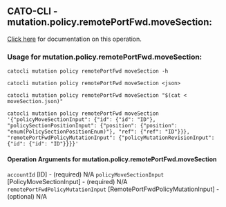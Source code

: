 
## CATO-CLI - mutation.policy.remotePortFwd.moveSection:
[Click here](https://api.catonetworks.com/documentation/#mutation-moveSection) for documentation on this operation.

### Usage for mutation.policy.remotePortFwd.moveSection:

`catocli mutation policy remotePortFwd moveSection -h`

`catocli mutation policy remotePortFwd moveSection <json>`

`catocli mutation policy remotePortFwd moveSection "$(cat < moveSection.json)"`

`catocli mutation policy remotePortFwd moveSection '{"policyMoveSectionInput": {"id": {"id": "ID"}, "policySectionPositionInput": {"position": {"position": "enum(PolicySectionPositionEnum)"}, "ref": {"ref": "ID"}}}, "remotePortFwdPolicyMutationInput": {"policyMutationRevisionInput": {"id": {"id": "ID"}}}}'`

#### Operation Arguments for mutation.policy.remotePortFwd.moveSection ####
`accountId` [ID] - (required) N/A 
`policyMoveSectionInput` [PolicyMoveSectionInput] - (required) N/A 
`remotePortFwdPolicyMutationInput` [RemotePortFwdPolicyMutationInput] - (optional) N/A 
